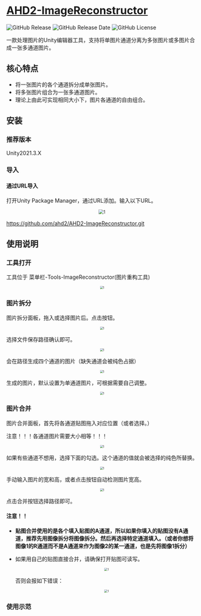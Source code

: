 # [AHD2-ImageReconstructor](https://github.com/ahd2/AHD2-ImageReconstructor)

<img alt="GitHub Release" src="https://img.shields.io/github/v/release/ahd2/AHD2-ImageReconstructor?style=for-the-badge"> <img alt="GitHub Release Date" src="https://img.shields.io/github/release-date/ahd2/AHD2-ImageReconstructor?style=for-the-badge"> <img alt="GitHub License" src="https://img.shields.io/github/license/ahd2/AHD2-ImageReconstructor?style=for-the-badge">

一款处理图片的Unity编辑器工具，支持将单图片通道分离为多张图片或多图片合成一张多通道图片。

## 核心特点

* 将一张图片的各个通道拆分成单张图片。
* 将多张图片组合为一张多通道图片。
* 理论上由此可实现相同大小下，图片各通道的自由组合。

## 安装

### 推荐版本

Unity2021.3.X


### 导入

#### 通过URL导入

打开Unity Package Manager，通过URL添加。输入以下URL。

 <p align="center">
    <img src="https://github.com/ahd2/AHD2-DocsRepo/blob/main/AHD2_SimpleCartoonShading/3.png?raw=true" alt="1" style="zoom: 80%;" />
  </p>

https://github.com/ahd2/AHD2-ImageReconstructor.git

## 使用说明

### 工具打开

工具位于 菜单栏-Tools-ImageReconstructor(图片重构工具)

<p align="center">
    <img src="https://github.com/ahd2/AHD2-DocsRepo/blob/main/AHD2-ImageReconstructor/0.png?raw=true" alt="1" style="zoom: 50%;" />
  </p>

### 图片拆分

图片拆分面板，拖入或选择图片后。点击按钮。

<p align="center">
    <img src="https://github.com/ahd2/AHD2-DocsRepo/blob/main/AHD2-ImageReconstructor/1.png?raw=true" alt="1" style="zoom: 50%;" />
  </p>

选择文件保存路径确认即可。

<p align="center">
    <img src="https://github.com/ahd2/AHD2-DocsRepo/blob/main/AHD2-ImageReconstructor/2.png?raw=true" alt="1" style="zoom: 50%;" />
  </p>

会在路径生成四个通道的图片（缺失通道会被纯色占据）

<p align="center">
    <img src="https://github.com/ahd2/AHD2-DocsRepo/blob/main/AHD2-ImageReconstructor/3.png?raw=true" alt="1" style="zoom: 50%;" />
  </p>

生成的图片，默认设置为单通道图片，可根据需要自己调整。

<p align="center">
    <img src="https://github.com/ahd2/AHD2-DocsRepo/blob/main/AHD2-ImageReconstructor/4.png?raw=true" alt="1" style="zoom: 50%;" />
  </p>

### 图片合并

图片合并面板，首先将各通道贴图拖入对应位置（或者选择。）

注意！！！各通道图片需要大小相等！！！

<p align="center">
    <img src="https://github.com/ahd2/AHD2-DocsRepo/blob/main/AHD2-ImageReconstructor/5.png?raw=true" alt="1" style="zoom: 50%;" />
  </p>

如果有些通道不想用，选择下面的勾选。这个通道的值就会被选择的纯色所替换。

<p align="center">
    <img src="https://github.com/ahd2/AHD2-DocsRepo/blob/main/AHD2-ImageReconstructor/6.png?raw=true" alt="1" style="zoom: 50%;" />
  </p>

手动输入图片的宽和高，或者点击按钮自动检测图片宽高。

<p align="center">
    <img src="https://github.com/ahd2/AHD2-DocsRepo/blob/main/AHD2-ImageReconstructor/7.png?raw=true" alt="1" style="zoom: 50%;" />
  </p>

点击合并按钮选择路径即可。

#### 注意！！

* **贴图合并使用的是各个填入贴图的A通道，所以如果你填入的贴图没有A通道，推荐先用图像拆分将图像拆分。然后再选择特定通道填入。（或者你想将图像1的R通道而不是A通道来作为图像2的某一通道，也是先将图像1拆分）**

* 如果用自己的贴图直接合并，请确保打开贴图可读写。

  <p align="center">
      <img src="https://github.com/ahd2/AHD2-DocsRepo/blob/main/AHD2-ImageReconstructor/9.png?raw=true" alt="1" style="zoom: 50%;" />
    </p>

  否则会报如下错误：

  <p align="center">
      <img src="https://github.com/ahd2/AHD2-DocsRepo/blob/main/AHD2-ImageReconstructor/8.png?raw=true" alt="1" style="zoom: 50%;" />
    </p>

### 使用示范



